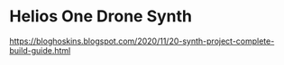# Helios One Drone Synth

https://bloghoskins.blogspot.com/2020/11/20-synth-project-complete-build-guide.html

